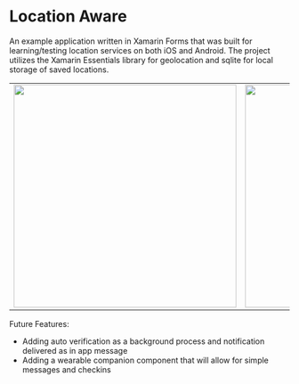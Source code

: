 # Location Aware

An example application written in Xamarin Forms that was built for learning/testing location services on both iOS and Android.  The project utilizes the Xamarin Essentials library for geolocation and sqlite for local storage of saved locations.

<table>
  <tr>
    <td><img src="https://iblogcode.azurewebsites.net/wp-content/uploads/2019/05/Locations.png" height="400" /></td>
    <td><img src="https://iblogcode.azurewebsites.net/wp-content/uploads/2019/05/Verification.png" height="400" /></td>
  </tr>
</table>

Future Features:

- Adding auto verification as a background process and notification delivered as in app message
- Adding a wearable companion component that will allow for simple messages and checkins
